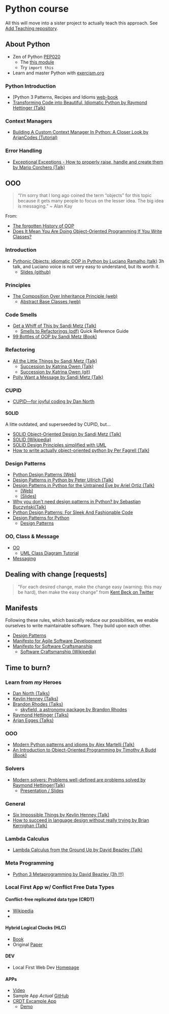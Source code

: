 # Python course

All this will move into a sister project to actually teach this approach. See [Add Teaching repository](https://github.com/cruisen/cli-calc/issues/17).

## About Python
* Zen of Python [PEP020](https://www.python.org/dev/peps/pep-0020/)
  * The [this module](https://stackoverflow.com/questions/37301273/attributes-of-python-module-this)
  * Try ```import this```
* Learn and master Python with [exercism.org](https://exercism.org/tracks/python)

### Python Introduction
* [Python 3 Patterns, Recipes and Idioms [web-book](https://python-3-patterns-idioms-test.readthedocs.io/en/latest/)
* [Transforming Code into Beautiful, Idiomatic Python by Raymond Hettinger (Talk)](https://www.youtube.com/watch?v=OSGv2VnC0go)

### Context Managers
* [Building A Custom Context Manager In Python: A Closer Look by ArjanCodes (Tutorial)](https://www.youtube.com/watch?v=14z_Tf3p2Mw)

### Error Handling
* [Exceptional Exceptions - How to properly raise, handle and create them by Mario Corchero (Talk)](https://www.youtube.com/watch?v=V2fGAv2R5j8)

## OOO

> “I’m sorry that I long ago coined the term “objects” for this topic because it gets many people to focus on the lesser idea. The big idea is messaging.”
~ Alan Kay

From:
* [The forgotten History of OOP](https://medium.com/javascript-scene/the-forgotten-history-of-oop-88d71b9b2d9f)
* [Does It Mean You Are Doing Object-Oriented Programming If You Write Classes?](https://igorfil.com/posts/oop-meaning/)

### Introduction
* [Pythonic Objects: idiomatic OOP in Python by Luciano Ramalho (talk)](https://www.youtube.com/watch?v=mUu_4k6a5-I) 3h talk, and Luciano voice is not very easy to understand, but its worth it.
  * [Slides (github)](https://github.com/ramalho/pyob)

### Principles
* [The Composition Over Inheritance Principle (web)](https://python-patterns.guide/gang-of-four/composition-over-inheritance/)
  * [Abstract Base Classes (web)](https://docs.python.org/3/library/abc.html)

### Code Smells
* [Get a Whiff of This by Sandi Metz (Talk)](https://www.youtube.com/watch?v=PJjHfa5yxlU)
  * [Smells to Refactorings (pdf)](https://people.scs.carleton.ca/~jeanpier/Fall2021/Topic%204-%20About%20Smells%20and%20Refactoring/1a-%20Smells%20to%20Refactorings.pdf)
    Quick Reference Guide
* [99 Bottles of OOP by Sandi Metz (Book)](https://sandimetz.com/99bottles)

### Refactoring
* [All the Little Things by Sandi Metz (Talk)](https://www.youtube.com/watch?v=8bZh5LMaSmE)
  * [Succession by Katrina Owen (Talk)](https://www.youtube.com/watch?v=59YClXmkCVM)
  * [Succession by Katrina Owen (git)](https://github.com/kytrinyx/succession)
* [Polly Want a Message by Sandi Metz (Talk)](https://www.youtube.com/watch?v=YtROlyWWhV0)

### CUPID
* [CUPID—for joyful coding by Dan North](https://dannorth.net/2022/02/10/cupid-for-joyful-coding/)

#### SOLID
A litte outdated, and superseeded by CUPID, but...
* [SOLID Object-Oriented Design by Sandi Metz (Talk)](https://www.youtube.com/watch?v=v-2yFMzxqwU)
* [SOLID (Wikipedia)](https://en.wikipedia.org/wiki/SOLID)
* [SOLID Design Principles simplified with UML](https://medium.com/@RikamPalkar/solid-design-principles-simplified-with-uml-8432a3406248)
* [How to write actually object-oriented python by Per Fagrell (Talk)](https://www.youtube.com/watch?v=VUvEDg30FyY)

### Design Patterns
* [Python Design Patterns (Web)](https://python-patterns.guide/)
* [Design Patterns in Python by Peter Ullrich (Talk)](https://www.youtube.com/watch?v=bsyjSW46TDg)
* [Design Patterns in Python for the Untrained Eye by Ariel Ortiz (Talk)](https://www.youtube.com/watch?v=o1FZ_Bd4DSM)
  * [(Web)](https://arielortiz.info/s201911/pycon2019/docs/design_patterns.html)
  * [(Slides)](https://docs.google.com/presentation/d/e/2PACX-1vQquDxG5_99RvxxKY8i8-DmpVM_3Ca76mU58Nf4sab25-bTY3kKjmMy3JihDtG0jVopZ-Or-BnIjNdX/pub?start=false&loop=false&delayms=3000&slide=id.g567ca5727c_0_67)
* [Why you don't need design patterns in Python? by Sebastian Buczyński(Talk)](https://www.youtube.com/watch?v=G5OeYHCJuv0)
* [Python Design Patterns: For Sleek And Fashionable Code](https://www.toptal.com/python/python-design-patterns)
* [Design Patterns for Python](https://refactoring.guru/design-patterns/python)
  * [Design Patterns](https://en.wikipedia.org/wiki/Design_Patterns)

### OO, Class & Message
* [OO](https://en.wikipedia.org/wiki/Object-oriented_programming)
  * [UML Class Diagram Tutorial](https://www.visual-paradigm.com/guide/uml-unified-modeling-language/uml-class-diagram-tutorial/)
* [Messaging](https://www.quora.com/Why-is-object-oriented-programming-more-about-messaging-than-objects)

## Dealing with change [requests]
>"For each desired change, make the change easy (warning: this may be hard), then make the easy change"
from [Kent Beck on Twitter](https://twitter.com/KentBeck/status/250733358307500032?ref_src=twsrc%5Etfw%7Ctwcamp%5Etweetembed%7Ctwterm%5E250733358307500032%7Ctwgr%5E%7Ctwcon%5Es1_&ref_url=https%3A%2F%2Fmokacoding.com%2Fblog%2Fhow-to-choose-what-to-refactor%2F)

## Manifests
Following these rules, which basically reduce our possibilities,
we enable ourselves to write maintainable software. They build upon each other.
* [Design Patterns](https://en.wikipedia.org/wiki/Design_Patterns)
* [Manifesto for Agile Software Development](https://agilemanifesto.org/)
* [Manifesto for Software Craftsmanship](https://manifesto.softwarecraftsmanship.org/)
  * [Software Craftsmanship (Wikipedia)](https://en.wikipedia.org/wiki/Software_craftsmanship)

## Time to burn?
### Learn from *my* Heroes
* [Dan North (Talks)](https://dannorth.net/talks/)
* [Kevlin Henney (Talks)](https://vimeo.com/channels/761265)
* [Brandon Rhodes (Talks)](https://rhodesmill.org/brandon/talks/)
  * [skyfield, a astronomy package by Brandon Rhodes](https://github.com/skyfielders/python-skyfield)
* [Raymond Hettinger (Talks)](https://www.youtube.com/results?search_query=%22Raymond+Hettinger%22)
* [Arjan Egges (Talks)](https://www.youtube.com/c/ArjanCodes)

### OOO
* [Modern Python patterns and idioms by Alex Martelli (Talk)](https://www.youtube.com/watch?v=LeuChRCByZc)
* [An Introduction to Object-Oriented Programming by Timothy A Budd (Book)](https://web.engr.oregonstate.edu/~budd/Books/oopintro3e/info/ReadMe.html)

### Solvers
* [Modern solvers: Problems well-defined are problems solved by Raymond Hettinger(Talk)](https://www.youtube.com/watch?v=_GP9OpZPUYc)
  * [Presentation / Slides](https://rhettinger.github.io/index.html)

### General
* [Six Impossible Things by Kevlin Henney (Talk)](https://www.youtube.com/watch?v=YoaZzIZFErI)
* [How to succeed in language design without really trying by Brian Kernighan (Talk)](https://www.youtube.com/watch?v=Sg4U4r_AgJU)

### Lambda Calculus
* [Lambda Calculus from the Ground Up by David Beazley (Talk)](https://www.youtube.com/watch?v=pkCLMl0e_0k)

### Meta Programming
* [Python 3 Metaprogramming by David Beazley (3h !!!)](https://youtu.be/sPiWg5jSoZI)

### Local First App w/ Conflict Free Data Types

#### Conflict-free replicated data type (CRDT)
* [Wikipedia](https://en.wikipedia.org/wiki/Conflict-free_replicated_data_type)
* [](https://medium.com/@amberovsky/crdt-conflict-free-replicated-data-types-b4bfc8459d26)

#### Hybrid Logical Clocks (HLC)
* [Book](https://martinfowler.com/articles/patterns-of-distributed-systems/hybrid-clock.html)
* Original [Paper](https://cse.buffalo.edu/tech-reports/2014-04.pdf)

#### DEV
* Local First Web Dev [Homepage](https://localfirstweb.dev)

#### APPs
* [Video](https://youtu.be/DEcwa68f-jY?si=ShLO-zYzZY1e4Ve6)
* Sample App *Actual* [GitHub](https://github.com/actualbudget)
* [CRDT Excample App](https://github.com/jlongster/crdt-example-app)
  * [Demo](https://crdt.jlongster.com/client/) 
  
